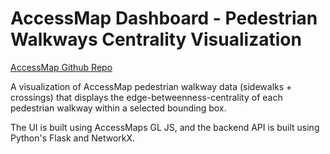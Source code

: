 # AccessMap Dashboard - Pedestrian Walkways Centrality Visualization

[AccessMap Github Repo](https://github.com/AccessMap)

A visualization of AccessMap pedestrian walkway data (sidewalks + crossings) that displays the edge-betweenness-centrality of each pedestrian walkway within a selected bounding box.

The UI is built using AccessMaps GL JS, and the backend API is built using Python's Flask and NetworkX.
